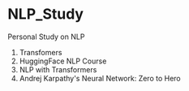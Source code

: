 # NLP_Study
Personal Study on NLP

1. Transfomers
2. HuggingFace NLP Course
3. NLP with Transformers
4. Andrej Karpathy's Neural Network: Zero to Hero
